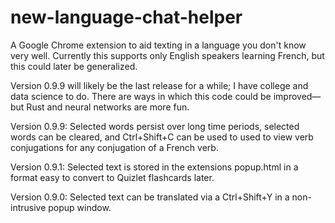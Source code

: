 # new-language-chat-helper

A Google Chrome extension to aid texting in a language you don't know very well. Currently this supports only English speakers learning French, but this could later be generalized.

Version 0.9.9 will likely be the last release for a while; I have college and data science to do. There are ways in which this code could be improved—but Rust and neural networks are more fun.

Version 0.9.9: Selected words persist over long time periods, selected words can be cleared, and Ctrl+Shift+C can be used to used to view verb conjugations for any conjugation of a French verb.

Version 0.9.1: Selected text is stored in the extensions popup.html in a format easy to convert to Quizlet flashcards later.

Version 0.9.0: Selected text can be translated via a Ctrl+Shift+Y in a non-intrusive popup window.
